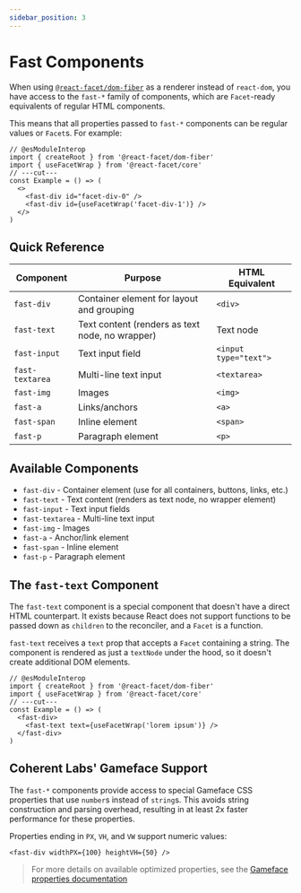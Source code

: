 ```yaml
---
sidebar_position: 3
---
```


# Fast Components

When using [`@react-facet/dom-fiber`](../rendering/overview) as a renderer instead of `react-dom`, you have access to the `fast-*` family of components, which are `Facet`-ready equivalents of regular HTML components.

This means that all properties passed to `fast-*` components can be regular values or `Facet`s. For example:

```tsx twoslash
// @esModuleInterop
import { createRoot } from '@react-facet/dom-fiber'
import { useFacetWrap } from '@react-facet/core'
// ---cut---
const Example = () => (
  <>
    <fast-div id="facet-div-0" />
    <fast-div id={useFacetWrap('facet-div-1')} />
  </>
)
```

## Quick Reference

| Component       | Purpose                                         | HTML Equivalent       |
| --------------- | ----------------------------------------------- | --------------------- |
| `fast-div`      | Container element for layout and grouping       | `<div>`               |
| `fast-text`     | Text content (renders as text node, no wrapper) | Text node             |
| `fast-input`    | Text input field                                | `<input type="text">` |
| `fast-textarea` | Multi-line text input                           | `<textarea>`          |
| `fast-img`      | Images                                          | `<img>`               |
| `fast-a`        | Links/anchors                                   | `<a>`                 |
| `fast-span`     | Inline element                                  | `<span>`              |
| `fast-p`        | Paragraph element                               | `<p>`                 |

## Available Components

- `fast-div` - Container element (use for all containers, buttons, links, etc.)
- `fast-text` - Text content (renders as text node, no wrapper element)
- `fast-input` - Text input fields
- `fast-textarea` - Multi-line text input
- `fast-img` - Images
- `fast-a` - Anchor/link element
- `fast-span` - Inline element
- `fast-p` - Paragraph element

## The `fast-text` Component

The `fast-text` component is a special component that doesn't have a direct HTML counterpart. It exists because React does not support functions to be passed down as `children` to the reconciler, and a `Facet` is a function.

`fast-text` receives a `text` prop that accepts a `Facet` containing a string. The component is rendered as just a `textNode` under the hood, so it doesn't create additional DOM elements.

```tsx twoslash
// @esModuleInterop
import { createRoot } from '@react-facet/dom-fiber'
import { useFacetWrap } from '@react-facet/core'
// ---cut---
const Example = () => (
  <fast-div>
    <fast-text text={useFacetWrap('lorem ipsum')} />
  </fast-div>
)
```

## Coherent Labs' Gameface Support

The `fast-*` components provide access to special Gameface CSS properties that use `number`s instead of `string`s. This avoids string construction and parsing overhead, resulting in at least 2x faster performance for these properties.

Properties ending in `PX`, `VH`, and `VW` support numeric values:

```tsx
<fast-div widthPX={100} heightVH={50} />
```

> For more details on available optimized properties, see the [Gameface properties documentation](https://coherent-labs.com/Documentation/cpp-gameface/db/d44/interface_c_s_s_style_declaration.html)
